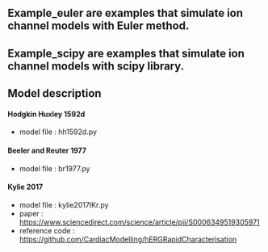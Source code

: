 ## Example_euler are examples that simulate ion channel models with Euler method.
## Example_scipy are examples that simulate ion channel models with scipy library.

## Model description
#### Hodgkin Huxley 1592d
* model file : hh1592d.py
#### Beeler and Reuter 1977
* model file : br1977.py
#### Kylie 2017
* model file : kylie2017IKr.py
* paper : https://www.sciencedirect.com/science/article/pii/S0006349519305971
* reference code : https://github.com/CardiacModelling/hERGRapidCharacterisation
